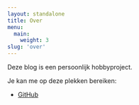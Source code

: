 ```yaml
---
layout: standalone
title: Over
menu:
  main:
    weight: 3
slug: 'over'
---
```


Deze blog is een persoonlijk hobbyproject.

Je kan me op deze plekken bereiken:
- [GitHub](https://github.com/Jappie051/studiospoort.github.io)